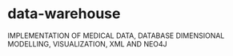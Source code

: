 # data-warehouse
IMPLEMENTATION OF MEDICAL DATA, DATABASE DIMENSIONAL MODELLING, VISUALIZATION, XML AND NEO4J 
